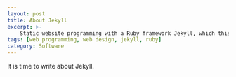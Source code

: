```yaml
---
layout: post
title: About Jekyll
excerpt: >-
    Static website programming with a Ruby framework Jekyll, which this webpage is written in.
tags: [web programming, web design, jekyll, ruby]
category: Software
---
```


It is time to write about Jekyll. 